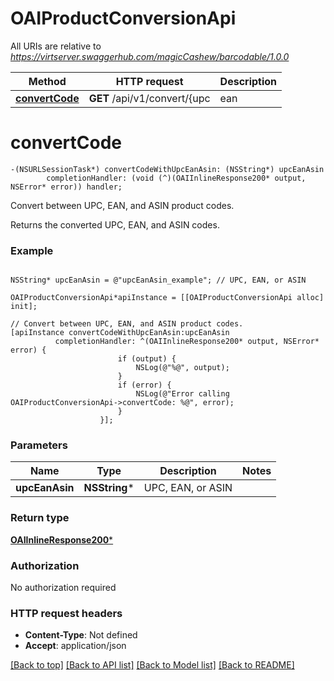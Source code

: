# OAIProductConversionApi

All URIs are relative to *https://virtserver.swaggerhub.com/magicCashew/barcodable/1.0.0*

Method | HTTP request | Description
------------- | ------------- | -------------
[**convertCode**](OAIProductConversionApi.md#convertcode) | **GET** /api/v1/convert/{upc | ean | asin} | Convert between UPC, EAN, and ASIN product codes.


# **convertCode**
```objc
-(NSURLSessionTask*) convertCodeWithUpcEanAsin: (NSString*) upcEanAsin
        completionHandler: (void (^)(OAIInlineResponse200* output, NSError* error)) handler;
```

Convert between UPC, EAN, and ASIN product codes.

Returns the converted UPC, EAN, and ASIN codes.

### Example 
```objc

NSString* upcEanAsin = @"upcEanAsin_example"; // UPC, EAN, or ASIN

OAIProductConversionApi*apiInstance = [[OAIProductConversionApi alloc] init];

// Convert between UPC, EAN, and ASIN product codes.
[apiInstance convertCodeWithUpcEanAsin:upcEanAsin
          completionHandler: ^(OAIInlineResponse200* output, NSError* error) {
                        if (output) {
                            NSLog(@"%@", output);
                        }
                        if (error) {
                            NSLog(@"Error calling OAIProductConversionApi->convertCode: %@", error);
                        }
                    }];
```

### Parameters

Name | Type | Description  | Notes
------------- | ------------- | ------------- | -------------
 **upcEanAsin** | **NSString***| UPC, EAN, or ASIN | 

### Return type

[**OAIInlineResponse200***](OAIInlineResponse200.md)

### Authorization

No authorization required

### HTTP request headers

 - **Content-Type**: Not defined
 - **Accept**: application/json

[[Back to top]](#) [[Back to API list]](../README.md#documentation-for-api-endpoints) [[Back to Model list]](../README.md#documentation-for-models) [[Back to README]](../README.md)

